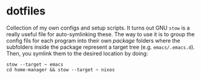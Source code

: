 # dotfiles

Collection of my own configs and setup scripts. It turns out GNU `stow` is a
really useful file for auto-symlinking these. The way to use it is to group the
config fils for each program into their own _package_ folders where the
subfolders inside the package represent a target tree (e.g. `emacs/.emacs.d`).
Then, you symlink them to the desired location by doing:

```shell
stow --target ~ emacs
cd home-manager && stow --target ~ nixos
```

